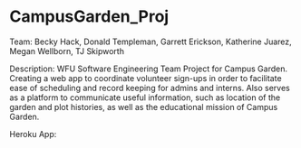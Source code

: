# CampusGarden_Proj

Team: Becky Hack, Donald Templeman, Garrett Erickson, Katherine Juarez, Megan Wellborn, TJ Skipworth 

Description: 
WFU Software Engineering Team Project for Campus Garden. Creating a web app to coordinate volunteer sign-ups in order to facilitate
ease of scheduling and record keeping for admins and interns. Also serves as a platform to communicate useful information, such as 
location of the garden and plot histories, as well as the educational mission of Campus Garden.

Heroku App: 
